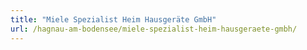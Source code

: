```yaml
---
title: "Miele Spezialist Heim Hausgeräte GmbH"
url: /hagnau-am-bodensee/miele-spezialist-heim-hausgeraete-gmbh/
---
```

